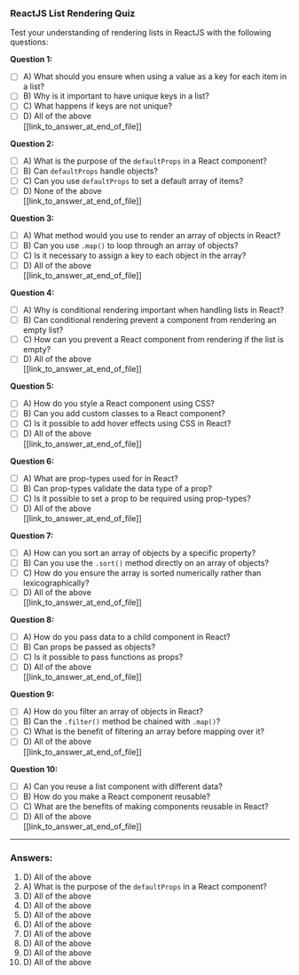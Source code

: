 ### ReactJS List Rendering Quiz

Test your understanding of rendering lists in ReactJS with the following questions:

**Question 1:**
- [ ] A) What should you ensure when using a value as a key for each item in a list?
- [ ] B) Why is it important to have unique keys in a list?
- [ ] C) What happens if keys are not unique?
- [ ] D) All of the above  
[[link_to_answer_at_end_of_file]]

**Question 2:**
- [ ] A) What is the purpose of the `defaultProps` in a React component?
- [ ] B) Can `defaultProps` handle objects?
- [ ] C) Can you use `defaultProps` to set a default array of items?
- [ ] D) None of the above  
[[link_to_answer_at_end_of_file]]

**Question 3:**
- [ ] A) What method would you use to render an array of objects in React?
- [ ] B) Can you use `.map()` to loop through an array of objects?
- [ ] C) Is it necessary to assign a key to each object in the array?
- [ ] D) All of the above  
[[link_to_answer_at_end_of_file]]

**Question 4:**
- [ ] A) Why is conditional rendering important when handling lists in React?
- [ ] B) Can conditional rendering prevent a component from rendering an empty list?
- [ ] C) How can you prevent a React component from rendering if the list is empty?
- [ ] D) All of the above  
[[link_to_answer_at_end_of_file]]

**Question 5:**
- [ ] A) How do you style a React component using CSS?
- [ ] B) Can you add custom classes to a React component?
- [ ] C) Is it possible to add hover effects using CSS in React?
- [ ] D) All of the above  
[[link_to_answer_at_end_of_file]]

**Question 6:**
- [ ] A) What are prop-types used for in React?
- [ ] B) Can prop-types validate the data type of a prop?
- [ ] C) Is it possible to set a prop to be required using prop-types?
- [ ] D) All of the above  
[[link_to_answer_at_end_of_file]]

**Question 7:**
- [ ] A) How can you sort an array of objects by a specific property?
- [ ] B) Can you use the `.sort()` method directly on an array of objects?
- [ ] C) How do you ensure the array is sorted numerically rather than lexicographically?
- [ ] D) All of the above  
[[link_to_answer_at_end_of_file]]

**Question 8:**
- [ ] A) How do you pass data to a child component in React?
- [ ] B) Can props be passed as objects?
- [ ] C) Is it possible to pass functions as props?
- [ ] D) All of the above  
[[link_to_answer_at_end_of_file]]

**Question 9:**
- [ ] A) How do you filter an array of objects in React?
- [ ] B) Can the `.filter()` method be chained with `.map()`?
- [ ] C) What is the benefit of filtering an array before mapping over it?
- [ ] D) All of the above  
[[link_to_answer_at_end_of_file]]

**Question 10:**
- [ ] A) Can you reuse a list component with different data?
- [ ] B) How do you make a React component reusable?
- [ ] C) What are the benefits of making components reusable in React?
- [ ] D) All of the above  
[[link_to_answer_at_end_of_file]]

---

### Answers:

1. D) All of the above
2. A) What is the purpose of the `defaultProps` in a React component?
3. D) All of the above
4. D) All of the above
5. D) All of the above
6. D) All of the above
7. D) All of the above
8. D) All of the above
9. D) All of the above
10. D) All of the above